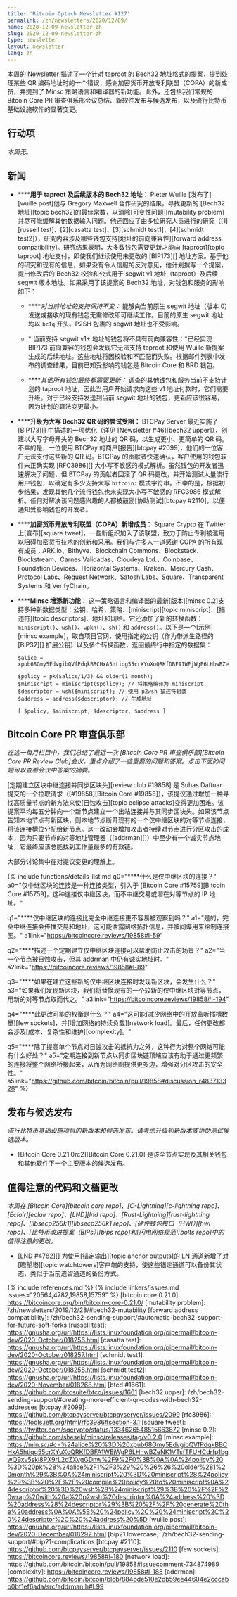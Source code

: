 ```yaml
---
title: 'Bitcoin Optech Newsletter #127'
permalink: /zh/newsletters/2020/12/09/
name: 2020-12-09-newsletter-zh
slug: 2020-12-09-newsletter-zh
type: newsletter
layout: newsletter
lang: zh
---
```

本周的 Newsletter 描述了一个针对 taproot 的 Bech32 地址格式的提案，提到处理某些 QR 编码地址时的一个错误，感谢加密货币开放专利联盟（COPA）的新成员，并提到了 Minsc 策略语言和编译器的新功能。此外，还包括我们常规的 Bitcoin Core PR 审查俱乐部会议总结、新软件发布与候选发布，以及流行比特币基础设施软件的显著变更。

## 行动项

*本周无。*

## 新闻

- **<!--bech32-addresses-for-taproot-and-beyond-->****用于 taproot 及后续版本的 Bech32 地址：** Pieter Wuille [发布了][wuille post]他与 Gregory Maxwell 合作研究的结果，寻找更新的 [Bech32 地址][topic bech32]的最佳常数，以消除[可变性问题][mutability problem]并尽可能缓解其他数据输入问题。他还回应了由多位研究人员进行的研究（[1][russell test]、[2][casatta test]、[3][schmidt test1]、[4][schmidt test2]），研究内容涉及哪些钱包支持[地址的前向兼容性][forward address compatibility]。研究结果表明，大多数钱包需要更新才能向 [taproot][topic taproot] 地址支付，即使我们继续使用未更改的 [BIP173][] 地址方案。基于他的研究和现有的信息，如果没有令人信服的反对意见，他计划撰写一个提案，提出修改后的 Bech32 校验和公式用于 segwit v1 地址（taproot）及后续 segwit 版本地址。如果采用了该提案的 Bech32 地址，对钱包和服务的影响如下：

  - **<!--support-for-current-addresses-remains-unchanged-->***对当前地址的支持保持不变：* 能够向当前原生 segwit 地址（版本 0）发送或接收的现有钱包无需修改即可继续工作。目前的原生 segwit 地址均以 `bc1q` 开头。P2SH 包裹的 segwit 地址也不受影响。

  - **<!--wallets-that-support-segwit-v1-addresses-now-won-t-be-forward-compatible-->*** 当前支持 segwit v1+ 地址的钱包将不具有前向兼容性：*已经实现 BIP173 前向兼容的钱包会发现它无法支持 taproot 和使用 Wuille 新提案生成的后续地址。这些地址将因校验和不匹配而失败。根据邮件列表中发布的调查结果，目前已知受影响的钱包是 Bitcoin Core 和 BRD 钱包。

  - **<!--all-other-wallets-will-need-to-update-eventually-anyway-->***其他所有钱包最终都需要更新：* 调查的其他钱包和服务当前不支持计划的 taproot 地址，因此当用户开始请求向这些 v1 地址付款时，它们需要升级。对于已经支持发送到当前 segwit 地址的钱包，更新应该很容易，因为计划的算法变更最小。

- **<!--thwarted-upgrade-to-uppercase-bech32-qr-codes-->****升级为大写 Bech32 QR 码的尝试受阻：** BTCPay Server 最近实施了 [BIP173][] 中描述的一项优化（详见 [Newsletter #46][bech32 upper]），创建以大写字母开头的 Bech32 地址的 QR 码，以生成更小、更简单的 QR 码。不幸的是，一位使用 BTCPay 的商户[报告][btcpay #2099]，他们的一位客户无法支付这些新的 QR 码。BTCPay 的贡献者快速确认，客户使用的钱包软件未正确实现 [RFC3986][] 大小写不敏感的模式解析。虽然钱包的开发者迅速解决了问题，但 BTCPay 的贡献者回滚了 QR 码更改，并开始测试大量流行用户钱包，以确定有多少支持大写 `bitcoin:` 模式字符串。不幸的是，根据初步结果，发现其他几个流行钱包也未实现大小写不敏感的 RFC3986 模式解析。任何对解决该问题感兴趣的人都被鼓励[协助测试][btcpay #2110]，以便通知受影响钱包的开发者。

- **<!--cryptocurrency-open-patent-alliance-copa-gains-new-members-->****加密货币开放专利联盟（COPA）新增成员：** Square Crypto 在 Twitter 上[宣布][square tweet]，一些新组织加入了该联盟，致力于防止专利被滥用以阻碍加密货币技术的创新和采用。我们与许多人一道感谢 COPA 的所有现有成员：ARK.io、Bithyve、Blockchain Commons、Blockstack、Blockstream、Carnes Validadas、Cloudeya Ltd.、Coinbase、Foundation Devices、Horizontal Systems、Kraken、Mercury Cash、Protocol Labs、Request Network、SatoshiLabs、Square、Transparent Systems 和 VerifyChain。

- **<!--minsc-adds-new-features-->****Minsc 增添新功能：** 这一策略语言和编译器的最新[版本][minsc 0.2]支持多种新数据类型：公钥、哈希、策略、[miniscript][topic miniscript]、[描述符][topic descriptors]、地址和网络。它还添加了新的转换函数：`miniscript()`、`wsh()`、`wpkh()`、`sh()` 和 `address()`。以下是一个[示例][minsc example]，取自项目官网，使用指定的公钥（作为带派生路径的 [BIP32][] 扩展公钥）以及多个转换函数，返回最终行中指定的数据集：

  ```hack
  $alice = xpub68Gmy5EdvgibQVfPdqkBBCHxA5htiqg55crXYuXoQRKfDBFA1WEjWgP6LHhwBZeNK1VTsfTFUHCdrfp1bgwQ9xv5ski8PX9rL2dZXvgGDnw/9/0;

  $policy = pk($alice/1/3) && older(1 month);
  $miniscript = miniscript($policy); // 将策略编译为 miniscript
  $descriptor = wsh($miniscript); // 使用 p2wsh 描述符封装
  $address = address($descriptor); // 生成地址

  [ $policy, $miniscript, $descriptor, $address ]
  ```
## Bitcoin Core PR 审查俱乐部

*在这一每月栏目中，我们总结了最近一次 [Bitcoin Core PR 审查俱乐部][Bitcoin Core PR Review Club]会议，重点介绍了一些重要的问题和答案。点击下面的问题可以查看会议中答案的摘要。*

[定期建立区块中继连接并同步区块头][review club #19858] 是 Suhas Daftuar 提交的一个拉取请求（[#19858][Bitcoin Core #19858]），该提议通过增加一种寻找高质量节点的新方法来使[日蚀攻击][topic eclipse attacks]变得更加困难。该提案平均每五分钟向一个新节点建立一个出站连接并与其同步区块头。如果该节点告知本地节点有新区块，则本地节点断开现有的一个仅中继区块的对等节点连接，将该连接槽位分配给新节点。这一改动会增加攻击者持续对节点进行分区攻击的成本，因为只要节点的对等地址管理器（[addrman][]）中至少有一个诚实节点地址，它最终应该总能找到工作量最多的有效链。

大部分讨论集中在对提议变更的理解上。

{% include functions/details-list.md
  q0="**<!--q0-->**什么是仅中继区块的连接？"
  a0="仅中继区块的连接是一种连接类型，引入于 [Bitcoin Core #15759][Bitcoin Core #15759]，这种连接仅中继区块，而不中继交易或潜在对等节点的 IP 地址。"

  q1="**<!--q1-->**仅中继区块的连接比完全中继连接更不容易被观察到吗？"
  a1="是的，完全中继连接会传播交易和地址，这可能泄露网络拓扑信息，并被间谍用来绘制连接图。"
  a1link="https://bitcoincore.reviews/19858#l-59"

  q2="**<!--q2-->**描述一个定期建立仅中继区块连接可以帮助防止攻击的场景？"
  a2="当一个节点被日蚀攻击，但其 addrman 中仍有诚实地址时。"
  a2link="https://bitcoincore.reviews/19858#l-89"

  q3="**<!--q3-->**如果在建立这些新的仅中继区块连接时发现新区块，会发生什么？"
  a3="如果我们发现新区块，我们将替换现有的一个较新的仅中继区块对等节点，用新的对等节点取而代之。"
  a3link="https://bitcoincore.reviews/19858#l-194"

  q4="**<!--q4-->**此更改可能的权衡是什么？"
  a4="这可能[减少网络中的开放监听插槽数量][few sockets]，并[增加网络的持续负载][network load]。最后，任何更改都会涉及[成本、复杂性和维护][complexity]。"

  q5="**<!--q5-->**除了提高单个节点对日蚀攻击的抵抗力之外，这种行为对整个网络可能有什么好处？"
  a5="定期连接到新节点以同步区块链顶端应该有助于通过更频繁的连接将整个网络桥接起来，从而为网络图提供更多边，增强对分区攻击的安全性。"
  a5link="https://github.com/bitcoin/bitcoin/pull/19858#discussion_r483713328"
%}

## 发布与候选发布

*流行比特币基础设施项目的新版本和候选发布。请考虑升级到新版本或协助测试候选版本。*

- [Bitcoin Core 0.21.0rc2][Bitcoin Core 0.21.0] 是该全节点实现及其相关钱包和其他软件下一个主要版本的候选发布。

## 值得注意的代码和文档更改

*本周在 [Bitcoin Core][bitcoin core repo]、[C-Lightning][c-lightning repo]、[Eclair][eclair repo]、[LND][lnd repo]、[Rust-Lightning][rust-lightning repo]、[libsecp256k1][libsecp256k1 repo]、[硬件钱包接口（HWI）][hwi repo]、[比特币改进提案（BIPs）][bips repo]和[闪电网络规范][bolts repo]中的值得注意的更改。*

- [LND #4782][] 为使用[锚定输出][topic anchor outputs]的 LN 通道新增了对[瞭望塔][topic watchtowers]客户端的支持，使这些锚定通道可以备份其状态，类似于当前遗留通道的备份方式。


{% include references.md %}
{% include linkers/issues.md issues="20564,4782,19858,15759" %}
[bitcoin core 0.21.0]: https://bitcoincore.org/bin/bitcoin-core-0.21.0/
[mutability problem]: /zh/newsletters/2019/12/28/#bech32-mutability
[forward address compatibility]: /zh/bech32-sending-support/#automatic-bech32-support-for-future-soft-forks
[russell test]: https://gnusha.org/url/https://lists.linuxfoundation.org/pipermail/bitcoin-dev/2020-October/018256.html
[casatta test]: https://gnusha.org/url/https://lists.linuxfoundation.org/pipermail/bitcoin-dev/2020-October/018257.html
[schmidt test1]: https://gnusha.org/url/https://lists.linuxfoundation.org/pipermail/bitcoin-dev/2020-October/018258.html
[schmidt test2]: https://gnusha.org/url/https://lists.linuxfoundation.org/pipermail/bitcoin-dev/2020-November/018268.html
[btcd #1661]: https://github.com/btcsuite/btcd/issues/1661
[bech32 upper]: /zh/bech32-sending-support/#creating-more-efficient-qr-codes-with-bech32-addresses
[btcpay #2099]: https://github.com/btcpayserver/btcpayserver/issues/2099
[rfc3986]: https://tools.ietf.org/html/rfc3986#section-3.1
[square tweet]: https://twitter.com/sqcrypto/status/1334626548515663872
[minsc 0.2]: https://github.com/shesek/minsc/releases/tag/v0.2.0
[minsc example]: https://min.sc/#c=%24alice%20%3D%20xpub68Gmy5EdvgibQVfPdqkBBCHxA5htiqg55crXYuXoQRKfDBFA1WEjWgP6LHhwBZeNK1VTsfTFUHCdrfp1bgwQ9xv5ski8PX9rL2dZXvgGDnw%2F9%2F0%3B%0A%0A%24policy%20%3D%20pk%28%24alice%2F1%2F3%29%20%26%26%20older%281%20month%29%3B%0A%24miniscript%20%3D%20miniscript%28%24policy%29%3B%20%2F%2F%20compile%20policy%20to%20miniscript%0A%24descriptor%20%3D%20wsh%28%24miniscript%29%3B%20%2F%2F%20wrap%20with%20a%20p2wsh%20descriptor%0A%24address%20%3D%20address%28%24descriptor%29%3B%20%2F%2F%20generate%20the%20address%0A%0A%5B%20%24policy%2C%20%24miniscript%2C%20%24descriptor%2C%20%24address%20%5D
[wuille post]: https://gnusha.org/url/https://lists.linuxfoundation.org/pipermail/bitcoin-dev/2020-December/018292.html
[bip21 lowercase]: /zh/bech32-sending-support/#bip21-complications
[btcpay #2110]: https://github.com/btcpayserver/btcpayserver/issues/2110
[few sockets]: https://bitcoincore.reviews/19858#l-180
[network load]: https://github.com/bitcoin/bitcoin/pull/19858#issuecomment-734874989
[complexity]: https://bitcoincore.reviews/19858#l-188
[addrman]: https://github.com/bitcoin/bitcoin/blob/884bde510e2db59ee44604e2cccabb0bf1ef6ada/src/addrman.h#L99
